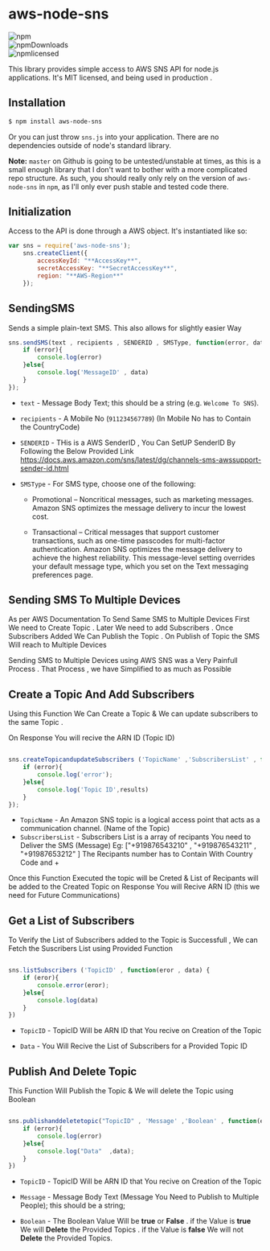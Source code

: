 # aws-node-sns
![npm](https://img.shields.io/npm/v/aws-node-sns?label=aws-node-sns&logo=npm&style=for-the-badge)              
![npmDownloads](https://img.shields.io/jsdelivr/npm/hw/aws-node-sns?label=downloads&logo=npm&style=for-the-badge)               
![npmlicensed](https://img.shields.io/npm/l/aws-node-sns?label=MIT&logo=npm&style=for-the-badge)
              
This library provides simple access to AWS SNS API for node.js applications.
It's MIT licensed, and being used in production .
## Installation

```sh
$ npm install aws-node-sns
```

Or you can just throw `sns.js` into your application.  There are
no dependencies outside of node's standard library.

**Note:** `master` on Github is going to be untested/unstable at times,
          as this is a small enough library that I don't want to bother
          with a more complicated repo structure.  As such, you should
          really only rely on the version of `aws-node-sns` in `npm`, as
          I'll only ever push stable and tested code there.

 ## Initialization

Access to the API is done through a AWS object.  It's instantiated
like so:
```js
var sns = require('aws-node-sns');
    sns.createClient({       
        accessKeyId: "**AccessKey**",
        secretAccessKey: "**SecretAccessKey**",
        region: "**AWS-Region**"  
    });
```

## SendingSMS

Sends a simple plain-text SMS.  This also allows for slightly easier Way
```js
sns.sendSMS(text , recipients , SENDERID , SMSType, function(error, data){
    if (error){
        console.log(error)
    }else{
        console.log('MessageID' , data)
    }
});
```
 * `text` - Message Body Text; this should be a string
              (e.g. `Welcome To SNS`).
* `recipients` - A Mobile No (`911234567789`) 
                    (In Mobile No has to Contain the CountryCode)
* `SENDERID` - THis is a AWS SenderID , You Can SetUP SenderID By Following the Below Provided  Link
https://docs.aws.amazon.com/sns/latest/dg/channels-sms-awssupport-sender-id.html

* `SMSType` - For SMS type, choose one of the following: 


  *  Promotional – Noncritical messages, such as marketing messages. Amazon SNS optimizes the message delivery to incur the lowest cost.

   * Transactional – Critical messages that support customer transactions, such as one-time passcodes for multi-factor authentication. Amazon SNS optimizes the message delivery to achieve the highest reliability.
This message-level setting overrides your default message type, which you set on the Text messaging preferences page. 


## Sending SMS To Multiple Devices 

As per AWS Documentation  To Send Same SMS to Multiple Devices First We need to Create Topic . Later We need to add Subscribers . 
Once Subscribers Added We Can Publish the Topic . On Publish of Topic the SMS Will reach to Multiple Devices

Sending SMS to Multiple Devices using AWS SNS was a Very Painfull Process . That Process , we have Simplified to as much as Possible 

## Create a Topic And Add Subscribers

Using this Function We Can  Create a Topic & We can update subscribers to the same Topic . 

On Response You will recive the ARN ID (Topic ID)

```js

sns.createTopicandupdateSubscribers ('TopicName' ,'SubscribersList' , function(error , results){
    if (error){
        console.log('error'); 
    }else{
        console.log('Topic ID',results)
    }
});

```

* `TopicName` - An Amazon SNS topic is a logical access point that acts as a communication channel. (Name of the Topic)
* `SubscribersList` - Subscribers List is a array of  recipants You need to Deliver the SMS (Message)
                        Eg: ["+919876543210" , "+919876543211" , "+91987653212" ]
                        The Recipants number has to Contain With Country Code and +


Once this Function Executed the topic will be Creted & List of Recipants will  be added to the Created Topic on Response You will Recive ARN ID (this we need for Future Communications)


## Get a List of Subscribers 

To Verify the List of Subscribers added to the Topic is Successfull , We can Fetch the Suscribers List using Provided Function


```js

sns.listSubscribers ('TopicID' , function(eror , data) {
    if (eror){
        console.error(eror);
    }else{
        console.log(data)
    }
})

```

* `TopicID` - TopicID Will be ARN ID that You recive on Creation of the Topic 

* `Data` - You Will Recive the List of Subscribers for a Provided Topic ID 


## Publish And Delete Topic 

This Function Will Publish the Topic & We will delete the Topic using Boolean

```js

sns.publishanddeletetopic("TopicID" , 'Message' ,'Boolean' , function(error , data){
    if (error){
        console.log(error)
    }else{
        console.log("Data"  ,data);
    }
})

```

* `TopicID` - TopicID Will be ARN ID that You recive on Creation of the Topic 

* `Message` - Message Body Text (Message You Need to Publish to Multiple People); this should be a string;

* `Boolean` -  The Boolean Value Will be **true** or **False** .
                if the Value is **true** We will **Delete** the Provided Topics .
                if the Value is **false** We will not **Delete** the Provided Topics.

